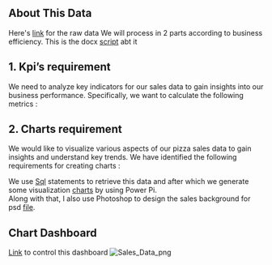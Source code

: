 ## About This Data
Here's [link](https://github.com/vthuhien/Portfolio_project/blob/main/Sales%20Data/raw_data.csv) for the raw data
We will process in 2 parts according to business efficiency. This is the docx [script](https://github.com/vthuhien/Portfolio_project/blob/main/Sales%20Data/Analyze/Analyze%20Script.docx) abt it

## 1. Kpi’s requirement
We need to analyze key indicators for our sales data to gain insights into our business performance. Specifically, we want to calculate the following metrics :


## 2. Charts requirement
We would like to visualize various aspects of our pizza sales data to gain insights and understand key trends. We have identified the following requirements for creating charts : 

We use [Sql](https://github.com/vthuhien/Portfolio_project/blob/main/Sales%20Data/Analyze/SQLQuery.sql) statements to retrieve this data and after which we generate some visualization [charts](https://github.com/vthuhien/Portfolio_project/blob/main/Sales%20Data/Dashboard/Chart_Dashboard.pbix) by using Power Pi.<br>
Along with that, I also use Photoshop to design the sales background for psd [file](https://github.com/vthuhien/Portfolio_project/blob/main/Sales%20Data/Dashboard/Des_psd.psd).

## Chart Dashboard
[Link](https://app.powerbi.com/view?r=eyJrIjoiMzUwOGU1YjgtMmM0NC00YTYxLWFlODUtNjhiN2M3MjVkN2ExIiwidCI6ImU4YTc3YWM0LTNhMDQtNDkwNC1iYmIzLTZmMjY4OGNjY2FlZSJ9) to control this dashboard
![Sales_Data_png](https://github.com/user-attachments/assets/0944a3a4-1043-498f-a6e8-daa5104d1b88)



